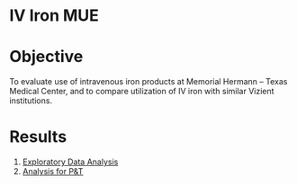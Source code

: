 IV Iron MUE
================

Objective
=========

To evaluate use of intravenous iron products at Memorial Hermann – Texas Medical Center, and to compare utilization of IV iron with similar Vizient institutions.

Results
=======

1.  [Exploratory Data Analysis](https://bgulbis.github.io/iv_iron_mue/explore/exploratory_data_analysis.html)
2.  [Analysis for P&T](https://bgulbis.github.io/iv_iron_mue/report/summary_pt-committee.html)
